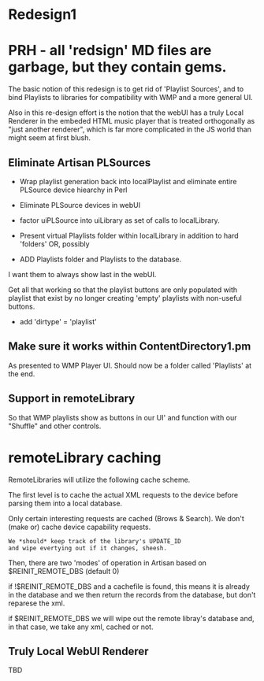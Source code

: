 # Redesign1
# PRH - all 'redsign' MD files are garbage, but they contain gems.


The basic notion of this redesign is to get rid of 'Playlist Sources',
and to bind Playlists to libraries for compatibility with WMP and
a more general UI.

Also in this re-design effort is the notion that the webUI has a
truly Local Renderer in the embeded HTML music player that is
treated orthogonally as "just another renderer", which is far
more complicated in the JS world than might seem at first blush.

## Eliminate Artisan PLSources

- Wrap playlist generation back into localPlaylist and
  eliminate entire PLSource device hiearchy in Perl
- Eliminate PLSource devices in webUI
- factor uiPLSource into uiLibrary as set of calls
  to localLibrary.

- Present virtual Playlists folder within localLibrary
  in addition to hard 'folders' OR, possibly
- ADD Playlists folder and Playlists to the database.

I want them to always show last in the webUI.

Get all that working so that the playlist buttons
are only populated with playlist that exist by no
longer creating 'empty' playlists with non-useful
buttons.

- add 'dirtype' = 'playlist'

## Make sure it works within ContentDirectory1.pm

As presented to WMP Player UI. Should now be a folder
called 'Playlists' at the end.


## Support in remoteLibrary

So that WMP playlists show as buttons in our UI'
and function with our "Shuffle" and other controls.



# remoteLibrary caching

RemoteLibraries will utilize the following cache scheme.

The first level is to cache the actual XML requests
	to the device before parsing them into a local database.

Only certain interesting requests are cached (Brows & Search).
We don't (make or) cache device capability requests.

	We *should* keep track of the library's UPDATE_ID
	and wipe evertying out if it changes, sheesh.

Then, there are two 'modes' of operation in Artisan based on
	$REINIT_REMOTE_DBS (default 0)

if !$REINIT_REMOTE_DBS and a cachefile is found, this means
	it is already in the database and we then return the
	records from the database, but don't reparese the xml.

if $REINIT_REMOTE_DBS we will wipe out the remote libray's database
	and, in that case, we take any xml, cached or not.









## Truly Local WebUI Renderer

TBD
